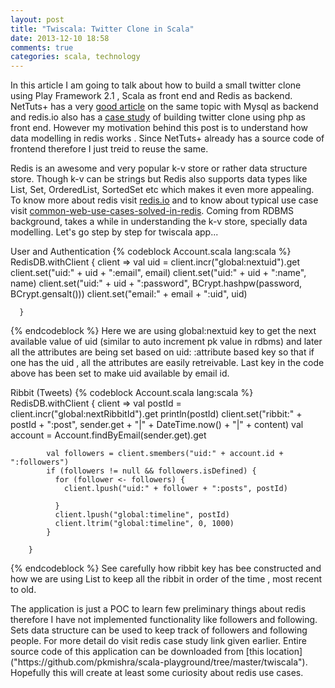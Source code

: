 ```yaml
---
layout: post
title: "Twiscala: Twitter Clone in Scala"
date: 2013-12-10 18:58
comments: true
categories: scala, technology
---
```

In this article I am going to talk about how to build a small twitter clone using Play Framework 2.1 , Scala as front end and Redis as backend. NetTuts+ has a very [good article]("http://net.tutsplus.com/tutorials/building-ribbit-in-scala/") on the same topic with Mysql as backend and redis.io also has a [case study]("http://redis.io/topics/twitter-clone") of building twitter clone using php as front end. However my motivation behind this post is to understand how data modelling in redis works . Since NetTuts+ already has a source code of frontend therefore I just treid to reuse the same.
<!-- more -->
Redis is an awesome and very popular k-v store or rather data structure store. Though k-v can be strings but Redis also supports data types like List, Set, OrderedList, SortedSet etc which makes it even more appealing.  To know more about redis visit [redis.io]("http://redis.io") and to know about typical use case visit [common-web-use-cases-solved-in-redis]("http://highscalability.com/blog/2011/7/6/11-common-web-use-cases-solved-in-redis.html").
Coming from RDBMS background, takes a while in understanding the k-v store, specially data modelling.  Let's go step by step for twiscala app...
<p>
User and Authentication
{% codeblock Account.scala lang:scala %}
 RedisDB.withClient {
        client =>
          val uid = client.incr("global:nextuid").get
          client.set("uid:" + uid + ":email", email)
          client.set("uid:" + uid + ":name", name)
          client.set("uid:" + uid + ":password", BCrypt.hashpw(password, BCrypt.gensalt()))
          client.set("email:" + email + ":uid", uid)

      }
{% endcodeblock %}
Here we are using global:nextuid key to get the next available value of uid (similar to auto increment pk value in rdbms) and later all the attributes are being set based on uid: :attribute based key so that if one has the uid , all the attributes are easily retreivable.
Last key in the code above has been set to make uid available by email id.
</p>
<p>
Ribbit (Tweets)
{% codeblock Account.scala lang:scala %}
RedisDB.withClient {
      client =>
            val postId = client.incr("global:nextRibbitId").get
            println(postId)
           client.set("ribbit:" + postId + ":post", sender.get + "|" + DateTime.now() + "|" + content)
            val account = Account.findByEmail(sender.get).get

            val followers = client.smembers("uid:" + account.id + ":followers")
            if (followers != null && followers.isDefined) {
              for (follower <- followers) {
                client.lpush("uid:" + follower + ":posts", postId)

              }
              client.lpush("global:timeline", postId)
              client.ltrim("global:timeline", 0, 1000)
            }

        }
 {% endcodeblock %}
 See carefully how ribbit key has bee constructed and how we are using List to keep all the ribbit  in order of the time , most recent to old.
</p>
The application is just a POC to learn few  preliminary things about redis therefore I have not implemented functionality like followers and following. Sets  data structure can be used to keep track of followers and following people. For more detail do visit redis case study link given earlier. Entire source code of this application can be downloaded from [this location]("https://github.com/pkmishra/scala-playground/tree/master/twiscala"). Hopefully this will create  at least some curiosity about redis use cases.
